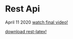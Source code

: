 # Rest Api
April 11 2020
[watch final video!](https://archive.org/details/my1stmuiTable)

[download rest-latex!]() 

